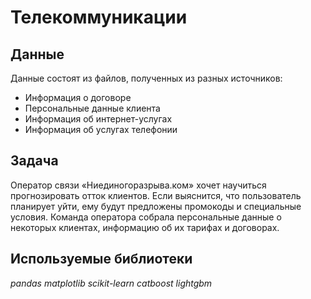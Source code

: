 # Телекоммуникации


## Данные

Данные состоят из файлов, полученных из разных источников:
- Информация о договоре
- Персональные данные клиента
- Информация об интернет-услугах
- Информация об услугах телефонии


## Задача

Оператор связи «Ниединогоразрыва.ком» хочет научиться прогнозировать отток клиентов. Если выяснится, что пользователь планирует уйти, ему будут предложены промокоды и специальные условия. Команда оператора собрала персональные данные о некоторых клиентах, информацию об их тарифах и договорах.   

## Используемые библиотеки
*pandas* *matplotlib* *scikit-learn* *catboost* *lightgbm*
